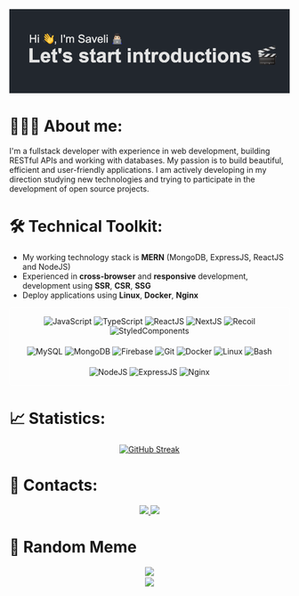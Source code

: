 <img src="banner.png" alt="Banner" />
 
# 👨🏻‍💻 **About me:**
I'm a fullstack developer with experience in web development, building RESTful APIs and working with databases. 
My passion is to build beautiful, efficient and user-friendly applications. I am actively developing in my direction studying new technologies and trying to participate in the development of open source projects.

# 🛠 **Technical Toolkit:**
- My working technology stack is **MERN** (MongoDB, ExpressJS, ReactJS and NodeJS)
- Experienced in **cross-browser** and **responsive** development, development using **SSR**, **CSR**, **SSG**
- Deploy applications using **Linux**, **Docker**, **Nginx**

<div align="center" style="display: flex; flex-direction: column; border: 1px solid white; border-radius: 4px; width: fit-content; padding: 15px; gap: 20px; margin: 0 auto">
<div>
    <img src="https://img.shields.io/badge/-JavaScript-22272e?style=flat-square&logo=javascript" alt="JavaScript" />
    <img src="https://img.shields.io/badge/-TypeScript-22272e?style=flat-square&logo=typescript" alt="TypeScript" />
    <img src="https://img.shields.io/badge/-ReactJS-22272e?style=flat-square&logo=react" alt="ReactJS" />
    <img src="https://img.shields.io/badge/-NextJS-22272e?style=flat-square&logo=next.js" alt="NextJS" />
    <img src="https://img.shields.io/badge/-Recoil-22272e?style=flat-square&logo=recoil" alt="Recoil" />
    <img src="https://img.shields.io/badge/-StyledComponents-22272e?style=flat-square&logo=styled-components" alt="StyledComponents" />
</div>
<div>
    <img src="https://img.shields.io/badge/-MySQL-22272e?style=flat-square&logo=mysql" alt="MySQL" />
    <img src="https://img.shields.io/badge/-MongoDB-22272e?style=flat-square&logo=mongodb" alt="MongoDB" />
    <img src="https://img.shields.io/badge/-Firebase-22272e?style=flat-square&logo=firebase" alt="Firebase" />
    <img src="https://img.shields.io/badge/-Git-22272e?style=flat-square&logo=git" alt="Git" />
    <img src="https://img.shields.io/badge/-Docker-22272e?style=flat-square&logo=docker" alt="Docker" />
    <img src="https://img.shields.io/badge/-Linux-22272e?style=flat-square&logo=linux" alt="Linux" />
    <img src="https://img.shields.io/badge/-Bash-22272e?style=flat-square&logo=gnu-bash" alt="Bash" />
</div>
<div>
    <img src="https://img.shields.io/badge/-NodeJS-22272e?style=flat-square&logo=node.js" alt="NodeJS" />
    <img src="https://img.shields.io/badge/-ExpressJS-22272e?style=flat-square&logo=express" alt="ExpressJS" />
    <img src="https://img.shields.io/badge/-Nginx-22272e?style=flat-square&logo=nginx" alt="Nginx" />
</div>

</div>

# 📈 **Statistics:**

<div align="center">

[![GitHub Streak](https://streak-stats.demolab.com?user=yungsavkas&theme=dark&border_radius=4&background=EB545400)](https://git.io/streak-stats)

</div>

# 🔗 **Contacts:**

<div align="center">
    <a href="https://t.me/yungsavkas">
        <img src="https://img.shields.io/badge/-telegram-22272e?style=for-the-badge&logo=telegram&labelColor=22272e">
    </a>
    <a href="mailto:savkas30@gmail.com">
        <img src="https://img.shields.io/badge/-gmail-22272e?style=for-the-badge&logo=gmail&labelColor=22272e">
    </a>    
</div>

# 🤪 Random Meme

<div align="center">
    <img src="https://imgs.xkcd.com/comics/oceanography_gift.png"/>
</div>
<div align="center">
    <img src="https://komarev.com/ghpvc/?username=yungsavkas"/>
</div>


